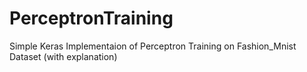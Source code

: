 # PerceptronTraining
Simple Keras Implementaion of Perceptron Training on Fashion_Mnist Dataset (with explanation)
